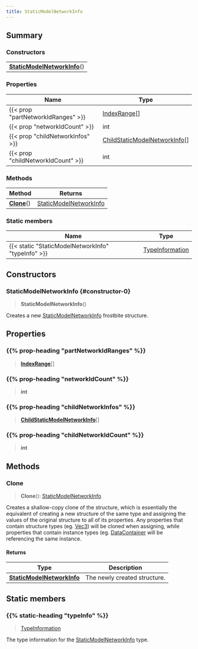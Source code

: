 ```yaml
---
title: StaticModelNetworkInfo
---
```



## Summary
### Constructors
| |
| ----------- |
| **[StaticModelNetworkInfo](#constructor-0)**() |

### Properties
| Name | Type |
| ---- | ---- |
| {{< prop "partNetworkIdRanges" >}} | [IndexRange](/vext/ref/fb/indexrange)[] |
| {{< prop "networkIdCount" >}} | int |
| {{< prop "childNetworkInfos" >}} | [ChildStaticModelNetworkInfo](/vext/ref/fb/childstaticmodelnetworkinfo)[] |
| {{< prop "childNetworkIdCount" >}} | int |

### Methods
| Method | Returns |
| ------ | ---- |
| **[Clone](#clone)**() | [StaticModelNetworkInfo](/vext/ref/fb/staticmodelnetworkinfo) |

### Static members
| Name | Type |
| ---- | ---- |
| {{< static "StaticModelNetworkInfo" "typeInfo" >}} | [TypeInformation](/vext/ref/shared/class/typeinformation) |

## Constructors
### StaticModelNetworkInfo {#constructor-0}
> **StaticModelNetworkInfo**()

Creates a new [StaticModelNetworkInfo](/vext/ref/fb/staticmodelnetworkinfo) frostbite structure.

## Properties
### {{% prop-heading "partNetworkIdRanges" %}}
> **[IndexRange](/vext/ref/fb/indexrange)**[]

### {{% prop-heading "networkIdCount" %}}
> **int**

### {{% prop-heading "childNetworkInfos" %}}
> **[ChildStaticModelNetworkInfo](/vext/ref/fb/childstaticmodelnetworkinfo)**[]

### {{% prop-heading "childNetworkIdCount" %}}
> **int**

## Methods
### Clone
> **Clone**(): [StaticModelNetworkInfo](/vext/ref/fb/staticmodelnetworkinfo)

Creates a shallow-copy clone of the structure, which is essentially the equivalent of creating a new structure of the same type and assigning the values of the original structure to all of its properties. Any properties that contain structure types (eg. [Vec3](/vext/ref/shared/class/vec3)) will be cloned when assigning, while properties that contain instance types (eg. [DataContainer](/vext/ref/shared/class/datacontainer) will be referencing the same instance.

#### Returns
| Type | Description |
| ---- | ----------- |
| **[StaticModelNetworkInfo](/vext/ref/fb/staticmodelnetworkinfo)** | The newly created structure. |

## Static members
### {{% static-heading "typeInfo" %}}
> [TypeInformation](/vext/ref/shared/class/typeinformation)

The type information for the [StaticModelNetworkInfo](/vext/ref/fb/staticmodelnetworkinfo) type.

